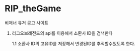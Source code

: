 # RIP_theGame
비매너 유저 공고 사이트

1. 리그오브레전드의 api를 이용해서 소환사 ID을 검색한다

    1.1 소환사 ID의 고유ID를 저장해서 변경된ID를 추적할수있도록 한다.
     
